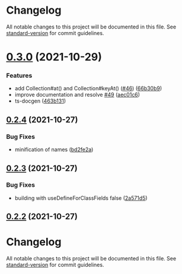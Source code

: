 # Changelog

All notable changes to this project will be documented in this file. See [standard-version](https://github.com/conventional-changelog/standard-version) for commit guidelines.

# [0.3.0](https://github.com/discordjs/collection/compare/v0.2.4...v0.3.0) (2021-10-29)


### Features

* add Collection#at() and Collection#keyAt() ([#46](https://github.com/discordjs/collection/issues/46)) ([66b30b9](https://github.com/discordjs/collection/commit/66b30b91069502493383c059cc38e27c152bf541))
* improve documentation and resolve [#49](https://github.com/discordjs/collection/issues/49) ([aec01c6](https://github.com/discordjs/collection/commit/aec01c6ae3ff50b0b5f7c070bff10f01bf98d803))
* ts-docgen ([463b131](https://github.com/discordjs/collection/commit/463b1314e60f2debc526454a6ccd7ce8a9a4ae8a))



## [0.2.4](https://github.com/discordjs/collection/compare/v0.2.3...v0.2.4) (2021-10-27)


### Bug Fixes

* minification of names ([bd2fe2a](https://github.com/discordjs/collection/commit/bd2fe2a47c38f634b0334fe6e89f30f6f6a0b1f5))



## [0.2.3](https://github.com/discordjs/collection/compare/v0.2.2...v0.2.3) (2021-10-27)


### Bug Fixes

* building with useDefineForClassFields false ([2a571d5](https://github.com/discordjs/collection/commit/2a571d5a2c90ed8b708c3c5c017e2f225cd494e9))



## [0.2.2](https://github.com/discordjs/collection/compare/v0.2.1...v0.2.2) (2021-10-27)



# Changelog

All notable changes to this project will be documented in this file. See [standard-version](https://github.com/conventional-changelog/standard-version) for commit guidelines.
